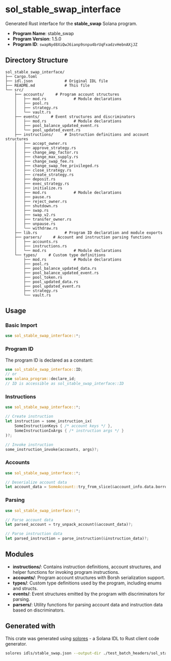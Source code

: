 # sol_stable_swap_interface

Generated Rust interface for the **stable_swap** Solana program.

- **Program Name**: stable_swap
- **Program Version**: 1.5.0
- **Program ID**: `swapNyd8XiQwJ6ianp9snpu4brUqFxadzvHebnAXjJZ`

## Directory Structure

```
sol_stable_swap_interface/ 
├── Cargo.toml
├── idl.json              # Original IDL file
├── README.md             # This file
└── src/
    ├── accounts/     # Program account structures
    │   ├── mod.rs            # Module declarations
    │   ├── pool.rs
    │   ├── strategy.rs
    │   └── vault.rs
    ├── events/     # Event structures and discriminators
    │   ├── mod.rs            # Module declarations
    │   ├── pool_balance_updated_event.rs
    │   └── pool_updated_event.rs
    ├── instructions/     # Instruction definitions and account structures
    │   ├── accept_owner.rs
    │   ├── approve_strategy.rs
    │   ├── change_amp_factor.rs
    │   ├── change_max_supply.rs
    │   ├── change_swap_fee.rs
    │   ├── change_swap_fee_privileged.rs
    │   ├── close_strategy.rs
    │   ├── create_strategy.rs
    │   ├── deposit.rs
    │   ├── exec_strategy.rs
    │   ├── initialize.rs
    │   ├── mod.rs            # Module declarations
    │   ├── pause.rs
    │   ├── reject_owner.rs
    │   ├── shutdown.rs
    │   ├── swap.rs
    │   ├── swap_v2.rs
    │   ├── transfer_owner.rs
    │   ├── unpause.rs
    │   └── withdraw.rs
    ├── lib.rs            # Program ID declaration and module exports
    ├── parsers/     # Account and instruction parsing functions
    │   ├── accounts.rs
    │   ├── instructions.rs
    │   └── mod.rs            # Module declarations
    └── types/     # Custom type definitions
        ├── mod.rs            # Module declarations
        ├── pool.rs
        ├── pool_balance_updated_data.rs
        ├── pool_balance_updated_event.rs
        ├── pool_token.rs
        ├── pool_updated_data.rs
        ├── pool_updated_event.rs
        ├── strategy.rs
        └── vault.rs

```

## Usage

### Basic Import

```rust
use sol_stable_swap_interface::*;
```

### Program ID

The program ID is declared as a constant:

```rust
use sol_stable_swap_interface::ID;
// or
use solana_program::declare_id;
// ID is accessible as sol_stable_swap_interface::ID
```


### Instructions

```rust
use sol_stable_swap_interface::*;

// Create instruction
let instruction = some_instruction_ix(
    SomeInstructionKeys { /* account keys */ },
    SomeInstructionIxArgs { /* instruction args */ }
)?;

// Invoke instruction  
some_instruction_invoke(accounts, args)?;
```

### Accounts

```rust
use sol_stable_swap_interface::*;

// Deserialize account data
let account_data = SomeAccount::try_from_slice(&account_info.data.borrow())?;
```

### Parsing

```rust
use sol_stable_swap_interface::*;

// Parse account data
let parsed_account = try_unpack_account(&account_data)?;

// Parse instruction data  
let parsed_instruction = parse_instruction(&instruction_data)?;
```

## Modules

- **instructions/**: Contains instruction definitions, account structures, and helper functions for invoking program instructions.
- **accounts/**: Program account structures with Borsh serialization support.
- **types/**: Custom type definitions used by the program, including enums and structs.
- **events/**: Event structures emitted by the program with discriminators for parsing.
- **parsers/**: Utility functions for parsing account data and instruction data based on discriminators.

## Generated with

This crate was generated using [solores](https://github.com/cpkt9762/solores) - a Solana IDL to Rust client code generator.

```bash
solores idls/stable_swap.json --output-dir ./test_batch_headers/sol_stable_swap_interface --output-crate-name sol_stable_swap_interface
```
